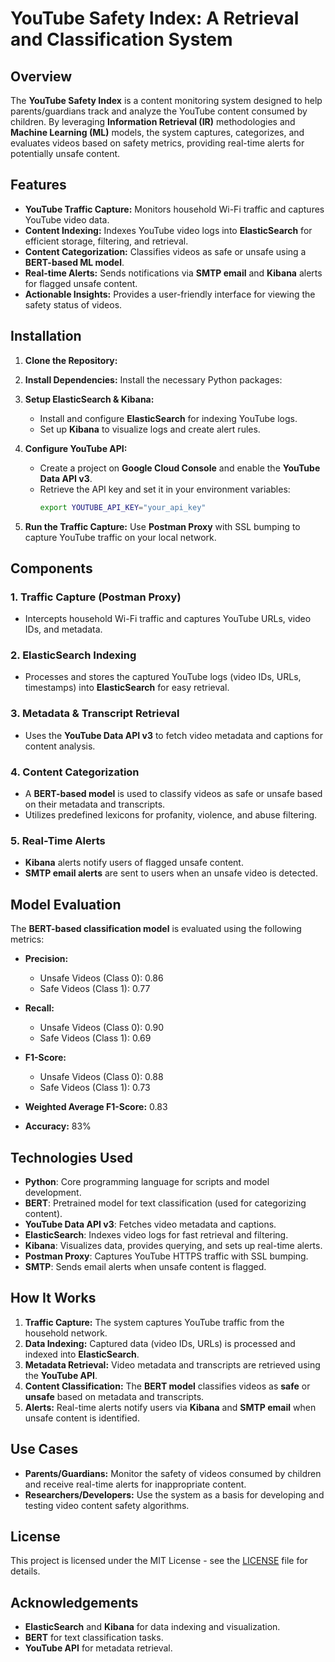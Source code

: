 
# YouTube Safety Index: A Retrieval and Classification System

## Overview

The **YouTube Safety Index** is a content monitoring system designed to help parents/guardians track and analyze the YouTube content consumed by children. By leveraging **Information Retrieval (IR)** methodologies and **Machine Learning (ML)** models, the system captures, categorizes, and evaluates videos based on safety metrics, providing real-time alerts for potentially unsafe content.

## Features

- **YouTube Traffic Capture:** Monitors household Wi-Fi traffic and captures YouTube video data.
- **Content Indexing:** Indexes YouTube video logs into **ElasticSearch** for efficient storage, filtering, and retrieval.
- **Content Categorization:** Classifies videos as safe or unsafe using a **BERT-based ML model**.
- **Real-time Alerts:** Sends notifications via **SMTP email** and **Kibana** alerts for flagged unsafe content.
- **Actionable Insights:** Provides a user-friendly interface for viewing the safety status of videos.

## Installation

1. **Clone the Repository:**
   

2. **Install Dependencies:**
   Install the necessary Python packages:

3. **Setup ElasticSearch & Kibana:**
   - Install and configure **ElasticSearch** for indexing YouTube logs.
   - Set up **Kibana** to visualize logs and create alert rules.

4. **Configure YouTube API:**
   - Create a project on **Google Cloud Console** and enable the **YouTube Data API v3**.
   - Retrieve the API key and set it in your environment variables:
     ```bash
     export YOUTUBE_API_KEY="your_api_key"
     ```

5. **Run the Traffic Capture:**
   Use **Postman Proxy** with SSL bumping to capture YouTube traffic on your local network.

## Components

### 1. **Traffic Capture (Postman Proxy)**
   - Intercepts household Wi-Fi traffic and captures YouTube URLs, video IDs, and metadata.

### 2. **ElasticSearch Indexing**
   - Processes and stores the captured YouTube logs (video IDs, URLs, timestamps) into **ElasticSearch** for easy retrieval.

### 3. **Metadata & Transcript Retrieval**
   - Uses the **YouTube Data API v3** to fetch video metadata and captions for content analysis.

### 4. **Content Categorization**
   - A **BERT-based model** is used to classify videos as safe or unsafe based on their metadata and transcripts.
   - Utilizes predefined lexicons for profanity, violence, and abuse filtering.

### 5. **Real-Time Alerts**
   - **Kibana** alerts notify users of flagged unsafe content.
   - **SMTP email alerts** are sent to users when an unsafe video is detected.

## Model Evaluation

The **BERT-based classification model** is evaluated using the following metrics:

- **Precision:**
  - Unsafe Videos (Class 0): 0.86
  - Safe Videos (Class 1): 0.77

- **Recall:**
  - Unsafe Videos (Class 0): 0.90
  - Safe Videos (Class 1): 0.69

- **F1-Score:**
  - Unsafe Videos (Class 0): 0.88
  - Safe Videos (Class 1): 0.73

- **Weighted Average F1-Score:** 0.83  
- **Accuracy:** 83%

## Technologies Used

- **Python**: Core programming language for scripts and model development.
- **BERT**: Pretrained model for text classification (used for categorizing content).
- **YouTube Data API v3**: Fetches video metadata and captions.
- **ElasticSearch**: Indexes video logs for fast retrieval and filtering.
- **Kibana**: Visualizes data, provides querying, and sets up real-time alerts.
- **Postman Proxy**: Captures YouTube HTTPS traffic with SSL bumping.
- **SMTP**: Sends email alerts when unsafe content is flagged.

## How It Works

1. **Traffic Capture:** The system captures YouTube traffic from the household network.
2. **Data Indexing:** Captured data (video IDs, URLs) is processed and indexed into **ElasticSearch**.
3. **Metadata Retrieval:** Video metadata and transcripts are retrieved using the **YouTube API**.
4. **Content Classification:** The **BERT model** classifies videos as **safe** or **unsafe** based on metadata and transcripts.
5. **Alerts:** Real-time alerts notify users via **Kibana** and **SMTP email** when unsafe content is identified.

## Use Cases

- **Parents/Guardians:** Monitor the safety of videos consumed by children and receive real-time alerts for inappropriate content.
- **Researchers/Developers:** Use the system as a basis for developing and testing video content safety algorithms.

## License

This project is licensed under the MIT License - see the [LICENSE](LICENSE) file for details.

## Acknowledgements

- **ElasticSearch** and **Kibana** for data indexing and visualization.
- **BERT** for text classification tasks.
- **YouTube API** for metadata retrieval.
